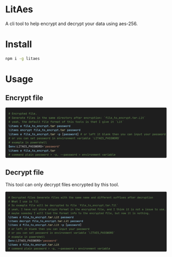 # LitAes

A cli tool to help encrypt and decrypt your data using aes-256.

# Install

```sh
npm i -g litaes
```

# Usage

## Encrypt file

![加密说明](./picture/encrypt.webp)

## Decrypt file

This tool can only decrypt files encrypted by this tool.

![解密说明](./picture/decrypt.webp)
